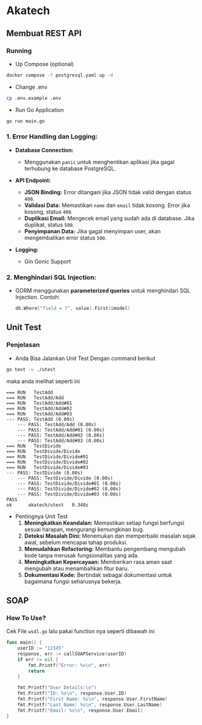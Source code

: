 # Akatech

## Membuat REST API
### Running

- Up Compose (optional)
```bash
docker compose -f postgresql.yaml up -d
```
- Change .env
```bash
cp .env.example .env
```
- Run Go Application
```bash
go run main.go
```
### 1. **Error Handling dan Logging:**
- **Database Connection:**
    - Menggunakan `panic` untuk menghentikan aplikasi jika gagal terhubung ke database PostgreSQL.
- **API Endpoint:**
    - **JSON Binding:** Error ditangani jika JSON tidak valid dengan status `400`.
    - **Validasi Data:** Memastikan `name` dan `email` tidak kosong. Error jika kosong, status `400`.
    - **Duplikasi Email:** Mengecek email yang sudah ada di database. Jika duplikat, status `500`.
    - **Penyimpanan Data:** Jika gagal menyimpan user, akan mengembalikan error status `500`.

- **Logging:**
    - Gin Gonic Support

### 2. **Menghindari SQL Injection:**
- GORM menggunakan **parameterized queries** untuk menghindari SQL Injection. Contoh:
  ```go
  db.Where("field = ?", value).First(&model)

## Unit Test
### Penjelasan
- Anda Bisa Jalankan Unit Test Dengan command berikut 
```bash
go test -v ./utest
```
maka anda melihat seperti ini
```shell
=== RUN   TestAdd
=== RUN   TestAdd/Add
=== RUN   TestAdd/Add#01
=== RUN   TestAdd/Add#02
=== RUN   TestAdd/Add#03
--- PASS: TestAdd (0.00s)
    --- PASS: TestAdd/Add (0.00s)
    --- PASS: TestAdd/Add#01 (0.00s)
    --- PASS: TestAdd/Add#02 (0.00s)
    --- PASS: TestAdd/Add#03 (0.00s)
=== RUN   TestDivide
=== RUN   TestDivide/Divide
=== RUN   TestDivide/Divide#01
=== RUN   TestDivide/Divide#02
=== RUN   TestDivide/Divide#03
--- PASS: TestDivide (0.00s)
    --- PASS: TestDivide/Divide (0.00s)
    --- PASS: TestDivide/Divide#01 (0.00s)
    --- PASS: TestDivide/Divide#02 (0.00s)
    --- PASS: TestDivide/Divide#03 (0.00s)
PASS
ok      akatech/utest   0.348s
```
- Pentingnya Unit Test
    1. **Meningkatkan Keandalan:** Memastikan setiap fungsi berfungsi sesuai harapan, mengurangi kemungkinan bug.
    2. **Deteksi Masalah Dini:** Menemukan dan memperbaiki masalah sejak awal, sebelum mencapai tahap produksi.
    3. **Memudahkan Refactoring:** Membantu pengembang mengubah kode tanpa merusak fungsionalitas yang ada.
    4. **Meningkatkan Kepercayaan:** Memberikan rasa aman saat mengubah atau menambahkan fitur baru.
    5. **Dokumentasi Kode:** Bertindak sebagai dokumentasi untuk bagaimana fungsi seharusnya bekerja.

## SOAP
### How To Use?
Cek File `wsdl.go` lalu pakai function nya seperti dibawah ini
```go
func main() {
	userID := "12345"
	response, err := callSOAPService(userID)
	if err != nil {
		fmt.Printf("Error: %v\n", err)
		return
	}

	fmt.Printf("User Details:\n")
	fmt.Printf("ID: %s\n", response.User.ID)
	fmt.Printf("First Name: %s\n", response.User.FirstName)
	fmt.Printf("Last Name: %s\n", response.User.LastName)
	fmt.Printf("Email: %s\n", response.User.Email)
}
```